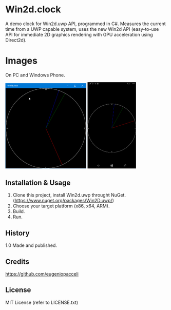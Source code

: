 # Win2d.clock

A demo clock for Win2d.uwp API, programmed in C#. Measures the current time from a UWP capable system, uses the new Win2d API (easy-to-use API for immediate 2D graphics rendering with GPU acceleration using Direct2d).

# Images

<p>On PC and Windows Phone.</p>
<div>
<img src="https://raw.githubusercontent.com/eugeniopacceli/Win2d.clock/master/Win2d.clock/Assets/windows10pc.png" alt="Running on Windows 10 PC." width="50%" height="50%"/>
<img src="https://raw.githubusercontent.com/eugeniopacceli/Win2d.clock/master/Win2d.clock/Assets/windows10mobile.png" alt="Running on Windows 10 Mobile (Windows Phone)" width="30%" height="30%"/>
</div>

## Installation & Usage

1. Clone this project, install Win2d.uwp throught NuGet. (https://www.nuget.org/packages/Win2D.uwp/)
2. Choose your target platform (x86, x64, ARM).
3. Build.
4. Run.

## History

1.0 Made and published.

## Credits

https://github.com/eugeniopacceli

## License

MIT License (refer to LICENSE.txt)

